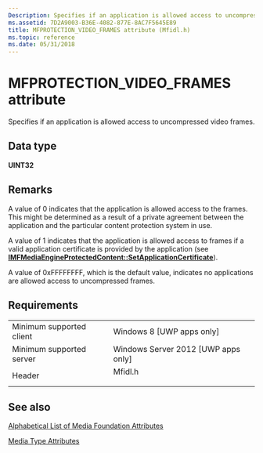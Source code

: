 ```yaml
---
Description: Specifies if an application is allowed access to uncompressed video frames.
ms.assetid: 7D2A9003-B36E-4082-877E-8AC7F5645E89
title: MFPROTECTION_VIDEO_FRAMES attribute (Mfidl.h)
ms.topic: reference
ms.date: 05/31/2018
---
```


# MFPROTECTION\_VIDEO\_FRAMES attribute

Specifies if an application is allowed access to uncompressed video frames.

## Data type

**UINT32**

## Remarks

A value of 0 indicates that the application is allowed access to the frames. This might be determined as a result of a private agreement between the application and the particular content protection system in use.

A value of 1 indicates that the application is allowed access to frames if a valid application certificate is provided by the application (see [**IMFMediaEngineProtectedContent::SetApplicationCertificate**](/windows/desktop/api/mfmediaengine/nf-mfmediaengine-imfmediaengineprotectedcontent-setapplicationcertificate)).

A value of 0xFFFFFFFF, which is the default value, indicates no applications are allowed access to uncompressed frames.

## Requirements



|                                     |                                                                                    |
|-------------------------------------|------------------------------------------------------------------------------------|
| Minimum supported client<br/> | Windows 8 \[UWP apps only\]<br/>                                             |
| Minimum supported server<br/> | Windows Server 2012 \[UWP apps only\]<br/>                                   |
| Header<br/>                   | <dl> <dt>Mfidl.h</dt> </dl> |



## See also

<dl> <dt>

[Alphabetical List of Media Foundation Attributes](alphabetical-list-of-media-foundation-attributes.md)
</dt> <dt>

[Media Type Attributes](media-type-attributes.md)
</dt> </dl>

 

 




